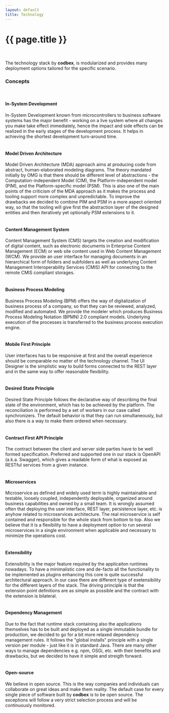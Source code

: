```yaml
---
layout: default
title: Technology
---
```


{{ page.title }}
===

<br>

The technology stack by <b>codbex</b>, is modularized and provides many deployment options tailored for the specific scenario.
<br>

### Concepts
<br>

#### In-System Development

In-System Development known from microcontrollers to business software systems has the major benefit - 
working on a live system where all changes you make take effect immediately, 
hence the impact and side effects can be realized in the early stages of the development process.
It helps in achieving the shortest development turn-around time.
<br><br>

#### Model Driven Architecture

Model Driven Architecture (MDA) approach aims at producing code from abstract, human-elaborated modeling diagrams.
The theory mandated initially by OMG is that there should be different level of abstractions - 
the Computation-independent Model (CIM), the Platform-independent model (PIM), and the Platform-specific model (PSM).
This is also one of the main points of the criticism of the MDA approach as it makes the process and tooling support more complex and unpredictable.
To improve the drawbacks we decided to combine PIM and PSM in a more aspect oriented way, so that the tooling will give
first the abstraction layer of the designed entities and then iteratively yet optionally PSM extensions to it.
<br><br>

#### Content Management System

Content Management System (CMS) targets the creation and modification of digital content, 
such as electronic documents in Enterprise Content Management (ECM) or web site content used in Web Content Management (WCM).
We provide an user interface for managing documents in an hierarchical form of folders and subfolders as well as
underlying Content Management Interoperability Services (CMIS) API for connecting to the remote CMIS compliant storages.
<br><br>

#### Business Process Modeling

Business Process Modeling (BPM) offers the way of digitalization of business process of a company, 
so that they can be reviewed, analyzed, modified and automated. We provide the modeler which produces
Business Process Modeling Notation (BPMN) 2.0 compliant models. Underlying execution of the processes is transferred to 
the business process execution engine.
<br><br>

#### Mobile First Principle

User interfaces has to be responsive at first and the overall experience should be comparable no matter of the technology channel.
The UI Designer is the simplistic way to build forms connected to the REST layer and in the same way to offer reasonable flexibility.
<br><br>

#### Desired State Principle

Desired State Principle follows the declarative way of describing the final state of the environment, which has to be achieved by the platform.
The reconciliation is performed by a set of workers in our case called synchronizers. The default behavior is that they can run simultaneously, 
but also there is a way to make them ordered when necessary.
<br><br>

#### Contract First API Principle

The contract between the client and server side parties have to be well formed specification. 
Preferred and supported one in our stack is OpenAPI (a.k.a. Swagger), which gives a readable form of what is exposed as RESTful services
from a given instance.
<br><br>

#### Microservices

Microservice as defined and widely used term is highly maintainable and testable, loosely coupled, independently deployable, 
organized around business capabilities and owned by a small team. It is wrongly assumed often that deploying 
the user interface, REST layer, persistence layer, etc. is anyhow related to microservices architecture.
The real microservice is self contained and responsible for the whole stack from bottom to top.
Also we believe that it is a flexibility to have a deployment option to run several microservices in a single environment 
when applicable and necessary to minimize the operations cost.
<br><br>

#### Extensibility

Extensibility is the major feature required by the applicaiton runtimes nowadays. 
To have a minimalistic core and de-facto all the functionality to be implemented as plugins enhancing this core is quite successful
architectural approach. In our case there are different type of exetensibility for the different layers of the stack. 
The driving principle is that the extension point definitions are as simple as possible and the contract with 
the extension is bilateral.
<br><br>

#### Dependency Management

Due to the fact that runtime stack containing also the applications themselves 
has to be built and deployed as a single immutable bundle for production,
we decided to go for a bit more relaxed dependency management rules. It follows the "global installs" principle with 
a single version per module - just like it is in standard Java. There are many other ways to manage dependencies 
e.g. npm, OSGi, etc. with their benefits and drawbacks, but we decided to have it simple and streigth forward.
<br><br>

#### Open-source

We believe in open source. This is the way companies and individuals can collaborate on great ideas and make them reality.
The default case for every single piece of software built by <b>codbex</b> is to be open source. 
The exceptions will follow a very strict selection process and will be continuously monitored.
<br><br>

